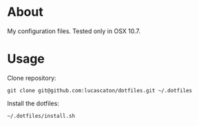 About
========

My configuration files. Tested only in OSX 10.7.

Usage
========

Clone repository:

```shell
git clone git@github.com:lucascaton/dotfiles.git ~/.dotfiles
```

Install the dotfiles:

```shell
~/.dotfiles/install.sh
```
